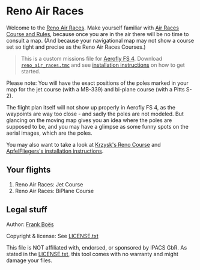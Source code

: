 # Reno Air Races

Welcome to the [Reno Air Races](https://airrace.org/). Make yourself familiar with [Air Races Course and Rules](https://airrace.org/the-course-pits/), because once you are in the air there will be no time to consult a map. (And because your navigational map may not show a course set so tight and precise as the Reno Air Races Courses.)

> This is a custom missions file for [Aerofly FS 4](https://www.aerofly.com/). Download [`reno_air_races.tmc`](./reno_air_races.tmc) and see [installation instructions](https://fboes.github.io/aerofly-missions/docs/generic-installation.html) on how to get started.

Please note: You will have the exact positions of the poles marked in your map for the jet course (with a MB-339) and bi-plane course (with a Pitts S-2).

The flight plan itself will not show up properly in Aerofly FS 4, as the waypoints are way too close - and sadly the poles are not modeled. But glancing on the moving map gives you an idea where the poles are supposed to be, and you may have a glimpse as some funny spots on the aerial images, which are the poles.

You may also want to take a look at [Krzysk's Reno Course](https://github.com/krzysk1/reno_course) and [ApfelFliegers's installation instructions](https://www.aerofly.com/community/forum/index.php?thread/19105-user-created-custom-missions/&postID=121141#post121141).

## Your flights

1. Reno Air Races: Jet Course
2. Reno Air Races: BiPlane Course

## Legal stuff

Author: [Frank Boës](https://3960.org)

Copyright & license: See [LICENSE.txt](../../LICENSE.txt)

This file is NOT affiliated with, endorsed, or sponsored by IPACS GbR. As stated in the [LICENSE.txt](../../LICENSE.txt), this tool comes with no warranty and might damage your files.
